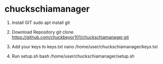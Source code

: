 # chuckschiamanager

1. Install GIT 
sudo apt install git

2. Download Repository
git clone https://github.com/chuckbeyor101/chuckschiamanager.git

3. Add your keys to keys.txt
nano /home/user/chuckschiamanager/keys.txt

4. Run setup.sh
bash /home/user/chuckschiamanager/setup.sh
